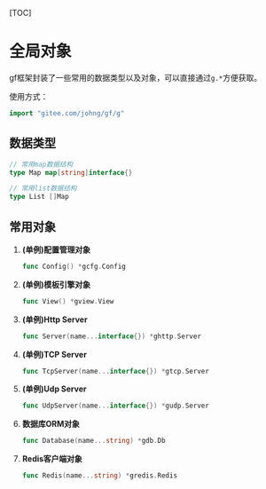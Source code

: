 
[TOC]


# 全局对象

gf框架封装了一些常用的数据类型以及对象，可以直接通过```g.*```方便获取。

使用方式：
```go
import "gitee.com/johng/gf/g"
```

## 数据类型
```go
// 常用map数据结构
type Map map[string]interface{}

// 常用list数据结构
type List []Map
```

## 常用对象

1. **(单例)配置管理对象**
	```go
    func Config() *gcfg.Config
    ```
3. **(单例)模板引擎对象**
	```go
    func View() *gview.View
    ```
5. **(单例)Http Server**
	```go
    func Server(name...interface{}) *ghttp.Server
    ```
7. **(单例)TCP Server**
	```go
    func TcpServer(name...interface{}) *gtcp.Server
    ```
9. **(单例)Udp Server**
	```go
    func UdpServer(name...interface{}) *gudp.Server
    ```
11. **数据库ORM对象**
	```go
    func Database(name...string) *gdb.Db
    ```
13. **Redis客户端对象**
	```go
    func Redis(name...string) *gredis.Redis
    ```

